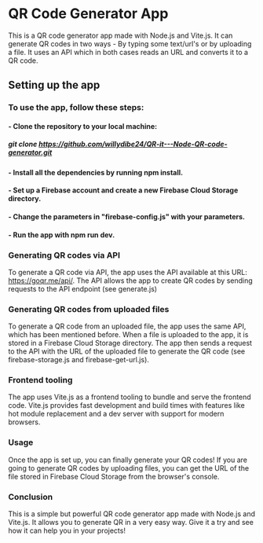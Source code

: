 
#   QR Code Generator App     #

This is a QR code generator app made with Node.js and Vite.js. It can generate QR codes in two ways - By typing some text/url's or by uploading a file. It uses an API which in both cases reads an URL and converts it to a QR code.




## Setting up the app ##

### To use the app, follow these steps: ###

#### - Clone the repository to your local machine: ####
##### git clone https://github.com/willydibe24/QR-it---Node-QR-code-generator.git #####
  
#### - Install all the dependencies by running npm install. ####
#### - Set up a Firebase account and create a new Firebase Cloud Storage directory. ####
#### - Change the parameters in "firebase-config.js" with your parameters. ####
#### - Run the app with npm run dev. ####




### Generating QR codes via API ###

To generate a QR code via API, the app uses the API available at this URL: https://goqr.me/api/. The API allows the app to create QR codes by sending requests to the API endpoint (see generate.js)




### Generating QR codes from uploaded files ###

To generate a QR code from an uploaded file, the app uses the same API, which has been mentioned before. When a file is uploaded to the app, it is stored in a Firebase Cloud Storage directory. The app then sends a request to the API with the URL of the uploaded file to generate the QR code (see firebase-storage.js and firebase-get-url.js).




### Frontend tooling ###

The app uses Vite.js as a frontend tooling to bundle and serve the frontend code. Vite.js provides fast development and build times with features like hot module replacement and a dev server with support for modern browsers.




### Usage ###

Once the app is set up, you can finally generate your QR codes!
If you are going to generate QR codes by uploading files, you can get the URL of the file stored in Firebase Cloud Storage from the browser's console.  




### Conclusion ###

This is a simple but powerful QR code generator app made with Node.js and Vite.js. It allows you to generate QR in a very easy way. Give it a try and see how it can help you in your projects!
